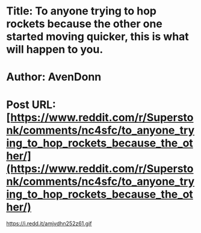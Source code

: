 # Title: To anyone trying to hop rockets because the other one started moving quicker, this is what will happen to you.
# Author: AvenDonn
# Post URL: [https://www.reddit.com/r/Superstonk/comments/nc4sfc/to_anyone_trying_to_hop_rockets_because_the_other/](https://www.reddit.com/r/Superstonk/comments/nc4sfc/to_anyone_trying_to_hop_rockets_because_the_other/)


https://i.redd.it/amjvdhn252z61.gif